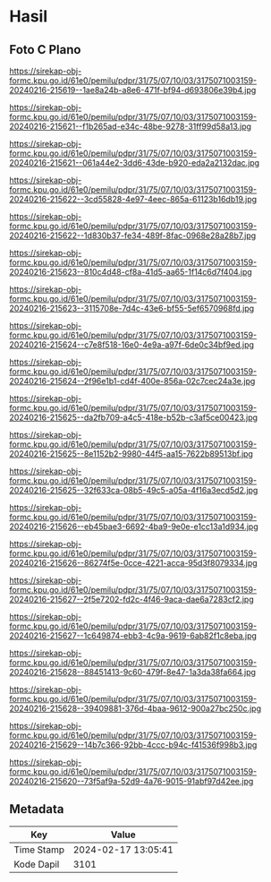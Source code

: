 # Hasil

## Foto C Plano

https://sirekap-obj-formc.kpu.go.id/61e0/pemilu/pdpr/31/75/07/10/03/3175071003159-20240216-215619--1ae8a24b-a8e6-471f-bf94-d693806e39b4.jpg

https://sirekap-obj-formc.kpu.go.id/61e0/pemilu/pdpr/31/75/07/10/03/3175071003159-20240216-215621--f1b265ad-e34c-48be-9278-31ff99d58a13.jpg

https://sirekap-obj-formc.kpu.go.id/61e0/pemilu/pdpr/31/75/07/10/03/3175071003159-20240216-215621--061a44e2-3dd6-43de-b920-eda2a2132dac.jpg

https://sirekap-obj-formc.kpu.go.id/61e0/pemilu/pdpr/31/75/07/10/03/3175071003159-20240216-215622--3cd55828-4e97-4eec-865a-61123b16db19.jpg

https://sirekap-obj-formc.kpu.go.id/61e0/pemilu/pdpr/31/75/07/10/03/3175071003159-20240216-215622--1d830b37-fe34-489f-8fac-0968e28a28b7.jpg

https://sirekap-obj-formc.kpu.go.id/61e0/pemilu/pdpr/31/75/07/10/03/3175071003159-20240216-215623--810c4d48-cf8a-41d5-aa65-1f14c6d7f404.jpg

https://sirekap-obj-formc.kpu.go.id/61e0/pemilu/pdpr/31/75/07/10/03/3175071003159-20240216-215623--3115708e-7d4c-43e6-bf55-5ef6570968fd.jpg

https://sirekap-obj-formc.kpu.go.id/61e0/pemilu/pdpr/31/75/07/10/03/3175071003159-20240216-215624--c7e8f518-16e0-4e9a-a97f-6de0c34bf9ed.jpg

https://sirekap-obj-formc.kpu.go.id/61e0/pemilu/pdpr/31/75/07/10/03/3175071003159-20240216-215624--2f96e1b1-cd4f-400e-856a-02c7cec24a3e.jpg

https://sirekap-obj-formc.kpu.go.id/61e0/pemilu/pdpr/31/75/07/10/03/3175071003159-20240216-215625--da2fb709-a4c5-418e-b52b-c3af5ce00423.jpg

https://sirekap-obj-formc.kpu.go.id/61e0/pemilu/pdpr/31/75/07/10/03/3175071003159-20240216-215625--8e1152b2-9980-44f5-aa15-7622b89513bf.jpg

https://sirekap-obj-formc.kpu.go.id/61e0/pemilu/pdpr/31/75/07/10/03/3175071003159-20240216-215625--32f633ca-08b5-49c5-a05a-4f16a3ecd5d2.jpg

https://sirekap-obj-formc.kpu.go.id/61e0/pemilu/pdpr/31/75/07/10/03/3175071003159-20240216-215626--eb45bae3-6692-4ba9-9e0e-e1cc13a1d934.jpg

https://sirekap-obj-formc.kpu.go.id/61e0/pemilu/pdpr/31/75/07/10/03/3175071003159-20240216-215626--86274f5e-0cce-4221-acca-95d3f8079334.jpg

https://sirekap-obj-formc.kpu.go.id/61e0/pemilu/pdpr/31/75/07/10/03/3175071003159-20240216-215627--2f5e7202-fd2c-4f46-9aca-dae6a7283cf2.jpg

https://sirekap-obj-formc.kpu.go.id/61e0/pemilu/pdpr/31/75/07/10/03/3175071003159-20240216-215627--1c649874-ebb3-4c9a-9619-6ab82f1c8eba.jpg

https://sirekap-obj-formc.kpu.go.id/61e0/pemilu/pdpr/31/75/07/10/03/3175071003159-20240216-215628--88451413-9c60-479f-8e47-1a3da38fa664.jpg

https://sirekap-obj-formc.kpu.go.id/61e0/pemilu/pdpr/31/75/07/10/03/3175071003159-20240216-215628--39409881-376d-4baa-9612-900a27bc250c.jpg

https://sirekap-obj-formc.kpu.go.id/61e0/pemilu/pdpr/31/75/07/10/03/3175071003159-20240216-215629--14b7c366-92bb-4ccc-b94c-f41536f998b3.jpg

https://sirekap-obj-formc.kpu.go.id/61e0/pemilu/pdpr/31/75/07/10/03/3175071003159-20240216-215620--73f5af9a-52d9-4a76-9015-91abf97d42ee.jpg


## Metadata

| Key        | Value               |
| ---------- | ------------------- |
| Time Stamp | 2024-02-17 13:05:41 |
| Kode Dapil | 3101                |



